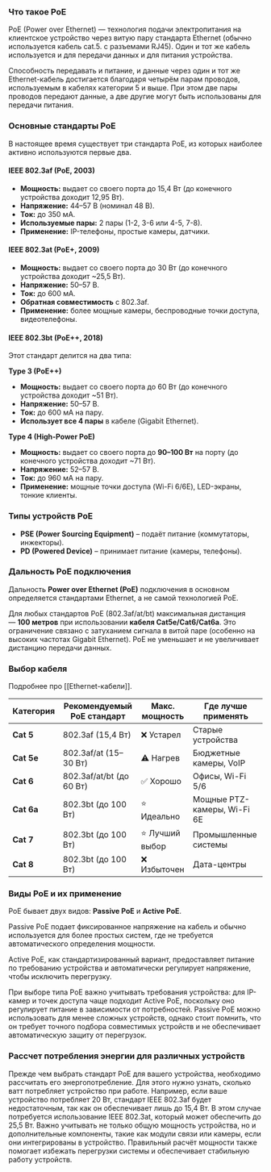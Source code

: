 ```table-of-contents
```

### Что такое PoE

PoE (Power over Ethernet) — технология подачи электропитания на клиентское устройство через витую пару стандарта Ethernet (обычно используется кабель cat.5. c разъемами RJ45). Один и тот же кабель используется и для передачи данных и для питания устройства.

Способность передавать и питание, и данные через один и тот же Ethernet-кабель достигается благодаря четырём парам проводов, используемым в кабелях категории 5 и выше. При этом две пары проводов передают данные, а две другие могут быть использованы для передачи питания.
### Основные стандарты PoE

В настоящее время существует три стандарта PoE, из которых наиболее активно используются первые два.
#### IEEE 802.3af (PoE, 2003)

- **Мощность:** выдает со своего порта до 15,4 Вт (до конечного устройства доходит 12,95 Вт).
- **Напряжение:** 44–57 В (номинал 48 В).
- **Ток:** до 350 мА.
- **Используемые пары:** 2 пары (1-2, 3-6 или 4-5, 7-8).
- **Применение:** IP-телефоны, простые камеры, датчики.

#### IEEE 802.3at (PoE+, 2009)

- **Мощность:** выдает со своего порта до 30 Вт (до конечного устройства доходит ~25,5 Вт).
- **Напряжение:** 50–57 В.
- **Ток:** до 600 мА.
- **Обратная совместимость** с 802.3af.
- **Применение:** более мощные камеры, беспроводные точки доступа, видеотелефоны.

#### IEEE 802.3bt (PoE++, 2018)

Этот стандарт делится на два типа:

**Type 3 (PoE++)**

- **Мощность:** выдает со своего порта до 60 Вт (до конечного устройства доходит ~51 Вт).
- **Напряжение:** 50–57 В.
- **Ток:** до 600 мА на пару.
- **Использует все 4 пары** в кабеле (Gigabit Ethernet).

**Type 4 (High-Power PoE)**

- **Мощность:** выдает со своего порта до **90–100 Вт** на порту (до конечного устройства доходит ~71 Вт).
- **Напряжение:** 52–57 В.
- **Ток:** до 960 мА на пару.
- **Применение:** мощные точки доступа (Wi-Fi 6/6E), LED-экраны, тонкие клиенты.

### Типы устройств PoE

- **PSE (Power Sourcing Equipment)** – подаёт питание (коммутаторы, инжекторы).
- **PD (Powered Device)** – принимает питание (камеры, телефоны).

### Дальность PoE подключения

Дальность **Power over Ethernet (PoE)** подключения в основном определяется стандартами Ethernet, а не самой технологией PoE.

Для любых стандартов PoE (802.3af/at/bt) максимальная дистанция — **100 метров** при использовании **кабеля Cat5e/Cat6/Cat6a**. Это ограничение связано с затуханием сигнала в витой паре (особенно на высоких частотах Gigabit Ethernet). PoE не уменьшает и не увеличивает дистанцию передачи данных.

### Выбор кабеля

Подробнее про [[Ethernet-кабели]].

| Категория  | Рекомендуемый PoE стандарт | Макс. мощность | Где лучше применять         |
| ---------- | -------------------------- | -------------- | --------------------------- |
| **Cat 5**  | 802.3af (15,4 Вт)          | ❌ Устарел      | Старые устройства           |
| **Cat 5e** | 802.3af/at (15–30 Вт)      | ⚠️ Нагрев      | Бюджетные камеры, VoIP      |
| **Cat 6**  | 802.3af/at/bt (до 60 Вт)   | ✅ Хорошо       | Офисы, Wi-Fi 5/6            |
| **Cat 6a** | 802.3bt (до 100 Вт)        | ⭐ Идеально     | Мощные PTZ-камеры, Wi-Fi 6E |
| **Cat 7**  | 802.3bt (до 100 Вт)        | ⭐ Лучший выбор | Промышленные системы        |
| **Cat 8**  | 802.3bt (до 100 Вт)        | ❌ Избыточен    | Дата-центры                 |

### Виды PoE и их применение

PoE бывает двух видов: **Passive PoE** и **Active PoE**.

Passive PoE подает фиксированное напряжение на кабель и обычно используется для более простых систем, где не требуется автоматического определения мощности. 

Active PoE, как стандартизированный вариант, предоставляет питание по требованию устройства и автоматически регулирует напряжение, чтобы исключить перегрузку.

При выборе типа PoE важно учитывать требования устройства: для IP-камер и точек доступа чаще подходит Active PoE, поскольку оно регулирует питание в зависимости от потребностей. Passive PoE можно использовать для менее сложных устройств, однако стоит помнить, что он требует точного подбора совместимых устройств и не обеспечивает автоматическую защиту от перегрузок.
### Рассчет потребления энергии для различных устройств

Прежде чем выбрать стандарт PoE для вашего устройства, необходимо рассчитать его энергопотребление. Для этого нужно узнать, сколько ватт потребляет устройство при работе. Например, если ваше устройство потребляет 20 Вт, стандарт IEEE 802.3af будет недостаточным, так как он обеспечивает лишь до 15,4 Вт. В этом случае потребуется использование IEEE 802.3at, который может обеспечить до 25,5 Вт. Важно учитывать не только общую мощность устройства, но и дополнительные компоненты, такие как модули связи или камеры, если они интегрированы в устройство. Правильный расчёт мощности также помогает избежать перегрузки системы и обеспечивает стабильную работу устройств.